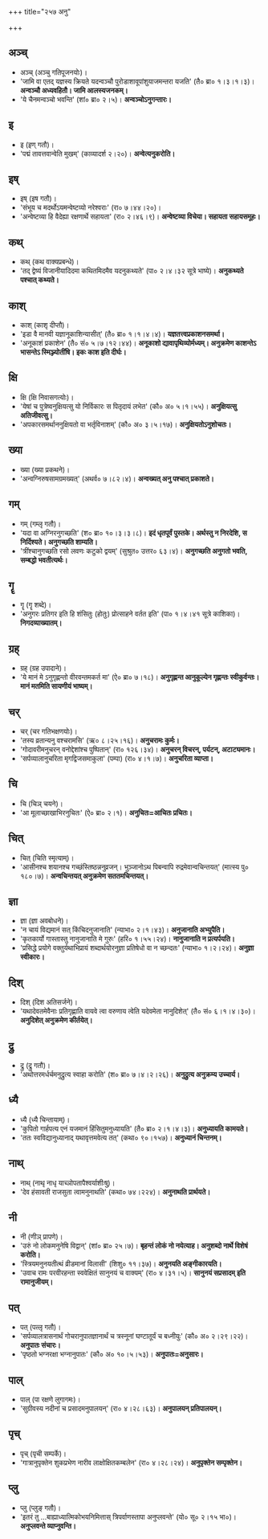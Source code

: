 +++
title="२५७ अनु"

+++

## अञ्च्
- अञ्च् (अञ्चु गतिपूजनयोः)।
- 'जामि वा एतद् यज्ञस्य क्रियते यदन्वञ्चौ पुरोडाशावूपांशुयाजमन्तरा यजति' (तै० ब्रा० १।३।१।३)। **अन्वञ्चौ अध्यवहितौ। जामि आलस्यजनकम्।**
- 'ये चैनमन्वञ्चो भवन्ति' (शां० ब्रा० २।५)। **अन्वञ्चोऽनुगन्तारः।**

## इ
- इ (इण् गतौ)।
- 'पद्मं तावत्तवान्वेति मुखम्' (काव्यादर्श २।२०)। **अन्वेत्यनुकरोति।**

## इष्
- इष् (इष गतौ)।
- 'संभूय च मदर्थोऽयमन्वेष्टव्यो नरेश्वराः' (रा० ७।४४।२०)।
- 'अन्वेष्टव्या हि वैदेह्या रक्षणार्थे सहायता' (रा० २।४६।९)। **अन्वेष्टव्या विचेया। सहायता सहायसमूहः।**

## कथ्
- कथ् (कथ वाक्यप्रबन्धे)।
- 'तद् द्वेष्यं विजानीयादिदमा कथितमिदमैव यदनुकथ्यते' (पा० २।४।३२ सूत्रे भाष्ये)। **अनुकथ्यते पश्चात् कथ्यते।**

## काश्
- काश् (काशृ दीप्तौ)।
- 'इडा वै मानवी यज्ञानूकाशिन्यासीत्' (तै० ब्रा० १।१।४।४)। **यज्ञतत्त्वप्रकाशनसमर्था।**
- 'अनूकाशं प्रकाशेन' (तै० सं० ५।७।१२।४४)। **अनूकाशो द्यावापृथिव्योर्मध्यम्। अनुक्रमेण काशन्तेऽ भासन्तेऽ स्मिञ्ज्योतींषि। इकः काश इति दीर्घः।**

## क्षि
- क्षि (क्षि निवासगत्योः)।
- 'येषां च पुत्रेष्वनुक्षियत्सु यो निर्विकारः स पितृदायं लभेत' (कौ० अ० ५।१।५५)। **अनुक्षियत्सु अतिजीवत्सु।**
- 'अपकारसमर्थाननुक्षियतो वा भर्तृविनाशम्' (कौ० अ० ३।५।१७)। **अनुक्षियतोऽनुशोचतः।**

## ख्या
- ख्या (ख्या प्रकथने)।
- 'अन्वग्निरुषसामग्रमख्यत्' (अथर्व० ७।८२।४)। **अन्वख्यत् अनु पश्चात् प्रकाशते।**

## गम्
- गम् (गम्लृ गतौ)।
- 'यदा वा अग्निरनुगच्छति' (श० ब्रा० १०।३।३।८)। **इदं धृतपूर्वं पुस्तके। अर्थस्तु न निरदेशि, स निर्दिश्यते। अनुगच्छति शाम्यति।**
- 'त्रींश्चानुगच्छति रसो लवणः कटुको द्वयम्' (सुश्रुत० उत्तर० ६३।४)। **अनुगच्छति अनुगतो भवति, सम्बद्धो भवतीत्यर्थः।**

## गॄ
- गॄ (गॄ शब्दे)।
- 'अनुगरः प्रतिगर इति हि शंसितुः (होतुः) प्रोत्साहने वर्तत इति' (पा० १।४।४१ सूत्रे काशिका)। **निगदव्याख्यातम्।**

## ग्रह्
- ग्रह् (ग्रह उपादाने)।
- 'ये मानं मे ऽनुगृह्णन्तो वीरवन्तमकर्त मा' (ऐ० ब्रा० ७।१८)। **अनुगृह्णन्त आनुकूल्येन गृह्णन्तः स्वीकुर्वन्तः। मानं मतमिति सायणीयं भाष्यम्।**

## चर्
- चर् (चर गतिभक्षणयोः)।
- 'तस्य व्रतान्यनु वश्चरामसि' (ऋ० ८।२५।१६)। **अनुचरामः कुर्मः।**
- 'गोदावरीमनुचरन् वनोद्देशांश्च पुष्पितान्' (रा० १२६।३४)। **अनुचरन् विचरन्, पर्यटन्, अटाट्यमानः।**
- 'सर्पव्यालानुचरिता मृगद्विजसमाकुला' (पम्पा) (रा० ४।१।७)। **अनुचरिता व्याप्ता।**

## चि
- चि (चिञ् चयने)।
- 'आ मूलाच्छाखाभिरनुचितः' (ऐ० ब्रा० २।१)। **अनुचितः=आचितः प्रचितः।**

## चित्
- चित् (चिति स्मृत्याम्)।
- 'आसीनश्च शयानश्च गच्छंस्तिष्ठन्ननुव्रजन्। भुञ्जानोऽथ पिबन्वापि रुद्रमेवान्वचिन्तयत्' (मात्स्य पु० १८०।७)। **अन्वचिन्तयत् अनुक्रमेण सततमचिन्तयत्।**

## ज्ञा
- ज्ञा (ज्ञा अवबोधने)।
- 'न चायं विद्यमानं सत् किंचिदनुजानाति' (न्याभा० २।१।४३)। **अनुजानाति अभ्युपैति।**
- 'कृतकार्यो गास्तास्तु नानुजानाति मे गुरुः' (हरि० १।५५।२४)। **नानुजानाति न प्रत्यर्पयति।**
- 'प्रसिद्धे प्रयोगे वक्तुर्यथाभिप्रायं शब्दार्थयोरनुज्ञा प्रतिषेधो वा न च्छन्दतः' (न्याभा० १।२।२४)। **अनुज्ञा स्वीकारः।**

## दिश्
- दिश् (दिश अतिसर्जने)।
- 'यथादेवतमेवैनाः प्रतिगृह्णाति वायवे त्वा वरुणाय त्वेति यदेवमेता नानुदिशेत्' (तै० सं० ६।१।४।३०)। **अनुदिशेत् अनुक्रमेण कीर्तयेत्।**

## द्रु
- द्रु (द्रु गतौ)।
- 'अथोत्तरमर्धर्चमनुद्रुत्य स्वाहा करोति' (श० ब्रा० ७।४।२।२६)। **अनुद्रुत्य अनुक्रम्य उच्चार्य।**

## ध्यै
- ध्यै (ध्यै चिन्तायाम्)।
- 'कुपितो गार्हपत्य एनं यजमानं हिंसितुमनुध्यायति' (तै० ब्रा० २।१।४।३)। **अनुध्यायति कामयते।**
- 'ततः स्वविद्यानुध्यानाद् यथावृत्तमवेत्य तत्' (कथा० ९०।१५७)। **अनुध्यानं चिन्तनम्।**

## नाथ्
- नाथ् (नाथृ नाधृ याच्ञोपतापैश्वर्याशीःषु)।
- 'देव हंसावती राजसुता त्वामनुनाथति' (कथा० ७४।२२४)। **अनुनाथति प्रार्थयते।**

## नी
- नी (णीञ् प्रापणे)।
- 'उरुं नो लोकमनुनेषि विद्वान्' (शां० ब्रा० २५।७)। **बृहन्तं लोकं नो नयेत्याह। अनुशब्दो नार्थे विशेषं करोति।**
- 'स्त्रियमनुनयतीत्थं व्रीडमानां विलासी' (शिशु० ११।३७)। **अनुनयति अङ्गीकारयति।**
- 'उवाच रामः परवीरहन्ता स्ववेक्षितं सानुनयं च वाक्यम्' (रा० ४।३१।५)। **सानुनयं सप्रसादम् इति रामानुजीयम्।**

## पत्
- पत् (पत्लृ गतौ)।
- 'सर्पव्यालत्रासनार्थं गोचरानुपातज्ञानार्थं च त्रस्नूनां घण्टातूर्यं च बध्नीयुः' (कौ० अ० २।२९।२२)। **अनुपातः संचारः।**
- 'पृष्ठतो भग्नरक्षा भग्नानुपातः' (कौ० अ० १०।५।५३)। **अनुपातः=अनुसारः।**

## पाल्
- पाल् (पा रक्षणे लुगागमः)।
- 'सुग्रीवस्य नदीनां च प्रसादमनुपालयन्' (रा० ४।२८।६३)। **अनुपालयन् प्रतिपालयन्।**

## पृच्
- पृच् (पृची सम्पर्के)।
- 'गात्रानुपृक्तेन शुकप्रभेण नारीव लाक्षोक्षितकम्बलेन' (रा० ४।२८।२४)। **अनुपृक्तेन सम्पृक्तेन।**

## प्लु
- प्लु (प्लुङ् गतौ)।
- 'इतरं तु …बाह्याध्यात्मिकोभयनिमित्तास् त्रिपर्वाणस्तापा अनुप्लवन्ते' (यो० सू० २।१५ भा०)। **अनुप्लवन्ते व्याप्नुवन्ति।**
